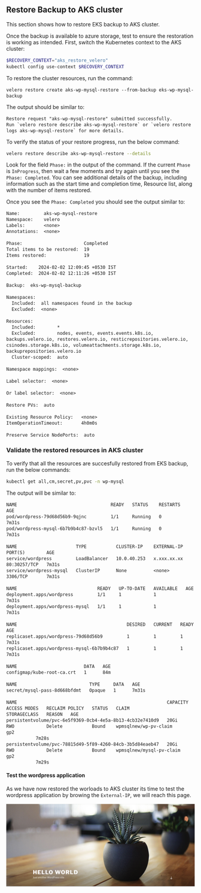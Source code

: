 ## Restore Backup to AKS cluster

This section shows how to restore EKS backup to AKS cluster.

Once the backup is available to azure storage, test to ensure the restoration is working as intended. First, switch the Kubernetes context to the AKS cluster:

```powershell
$RECOVERY_CONTEXT="aks_restore_velero"
kubectl config use-context $RECOVERY_CONTEXT
```
To restore the cluster resources, run the command:

```Azcli
velero restore create aks-wp-mysql-restore --from-backup eks-wp-mysql-backup
```
The output should be similar to:

```
Restore request "aks-wp-mysql-restore" submitted successfully.
Run `velero restore describe aks-wp-mysql-restore` or `velero restore logs aks-wp-mysql-restore` for more details.
```
To verify the status of your restore progress, run the below command:

```bash
velero restore describe aks-wp-mysql-restore --details
```
Look for the field `Phase:` in the output of the command. If the current `Phase` is `InProgress`, then wait a few moments and try again until you see the `Phase: Completed`. You can see additional details of the backup, including information such as the start time and completion time, Resource list, along with the number of items restored.

Once you see the `Phase: Completed` you should see the output similar to:

```
Name:         aks-wp-mysql-restore
Namespace:    velero
Labels:       <none>
Annotations:  <none>

Phase:                       Completed
Total items to be restored:  19
Items restored:              19

Started:    2024-02-02 12:09:45 +0530 IST
Completed:  2024-02-02 12:11:26 +0530 IST

Backup:  eks-wp-mysql-backup

Namespaces:
  Included:  all namespaces found in the backup
  Excluded:  <none>

Resources:
  Included:        *
  Excluded:        nodes, events, events.events.k8s.io, backups.velero.io, restores.velero.io, resticrepositories.velero.io, csinodes.storage.k8s.io, volumeattachments.storage.k8s.io, backuprepositories.velero.io
  Cluster-scoped:  auto

Namespace mappings:  <none>

Label selector:  <none>

Or label selector:  <none>

Restore PVs:  auto

Existing Resource Policy:   <none>
ItemOperationTimeout:       4h0m0s

Preserve Service NodePorts:  auto
```

### Validate the restored resources in AKS cluster

To verify that all the resources are succesfully restored from EKS backup, run the below commands:

```bash
kubectl get all,cm,secret,pv,pvc -n wp-mysql
```

The output will be similar to:

```
NAME                                   READY   STATUS    RESTARTS   AGE
pod/wordpress-79d68d56b9-9qjnc         1/1     Running   0          7m31s
pod/wordpress-mysql-6b7b9b4c87-bzvl5   1/1     Running   0          7m31s

NAME                      TYPE           CLUSTER-IP    EXTERNAL-IP   PORT(S)        AGE
service/wordpress         LoadBalancer   10.0.40.253   x.xxx.xx.xx   80:30257/TCP   7m31s
service/wordpress-mysql   ClusterIP      None          <none>        3306/TCP       7m31s

NAME                              READY   UP-TO-DATE   AVAILABLE   AGE
deployment.apps/wordpress         1/1     1            1           7m31s
deployment.apps/wordpress-mysql   1/1     1            1           7m31s

NAME                                         DESIRED   CURRENT   READY   AGE
replicaset.apps/wordpress-79d68d56b9         1         1         1       7m31s
replicaset.apps/wordpress-mysql-6b7b9b4c87   1         1         1       7m31s

NAME                         DATA   AGE
configmap/kube-root-ca.crt   1      84m

NAME                           TYPE     DATA   AGE
secret/mysql-pass-8d668bfdmt   Opaque   1      7m31s

NAME                                                        CAPACITY   ACCESS MODES   RECLAIM POLICY   STATUS   CLAIM                      STORAGECLASS   REASON   AGE
persistentvolume/pvc-6e5f9369-0cb4-4e5a-8b13-4cb32e7410d9   20Gi       RWO            Delete           Bound    wpmsqlnew/wp-pv-claim      gp2
           7m28s
persistentvolume/pvc-78815d49-5f89-4260-84cb-3b5d84eaeb47   20Gi       RWO            Delete           Bound    wpmsqlnew/mysql-pv-claim   gp2
           7m29s

```
#### Test the wordpress application

As we have now restored the worloads to AKS cluster its time to test the wordpress application by browing the `External-IP`, we will reach this page.

![](media/Wordpress-Azure-Restore.png)
